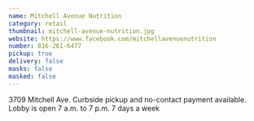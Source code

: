```yaml
---
name: Mitchell Avenue Nutrition
category: retail
thumbnail: mitchell-avenue-nutrition.jpg
website: https://www.facebook.com/mitchellavenuenutrition
number: 816-261-6477
pickup: true
delivery: false
masks: false
masked: false
---
```

3709 Mitchell Ave. Curbside pickup and no-contact payment available. Lobby is open 7 a.m. to 7 p.m. 7 days a week
